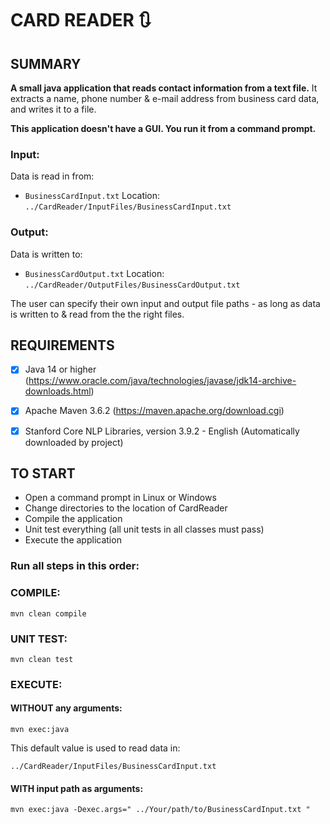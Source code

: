 
# CARD READER :arrows_clockwise:

SUMMARY
-------
**A small java application that reads contact information from a text file.** It extracts a name, phone number & e-mail address from business card data, and writes it to a file.

**This application doesn't have a GUI. You run it from a command prompt.**


### Input:
Data is read in from:

 - ``BusinessCardInput.txt``
Location: ``../CardReader/InputFiles/BusinessCardInput.txt``


### Output:
Data is written to: 

 - ``BusinessCardOutput.txt``
Location: ``../CardReader/OutputFiles/BusinessCardOutput.txt``

The user can specify their own input and output file paths - as long as data is written to & read from the the right files.


REQUIREMENTS
------------
 - [x] Java 14 or higher  (https://www.oracle.com/java/technologies/javase/jdk14-archive-downloads.html)

 - [x] Apache Maven 3.6.2 (https://maven.apache.org/download.cgi)

 - [x] Stanford Core NLP Libraries, version 3.9.2 - English
(Automatically downloaded by project)



TO START
--------
 - Open a command prompt in Linux or Windows
 - Change directories to the location of CardReader
 - Compile the application
 - Unit test everything (all unit tests in all classes must pass)
 - Execute the application

### Run all steps in this order:

 ### COMPILE:
``mvn clean compile``

### UNIT TEST:
``mvn clean test``

### EXECUTE:

#### WITHOUT any arguments:

``mvn exec:java``

This default value is used to read data in:

``../CardReader/InputFiles/BusinessCardInput.txt``


#### WITH input path as arguments:

``mvn exec:java -Dexec.args=" ../Your/path/to/BusinessCardInput.txt " ``

